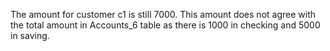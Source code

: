 The amount for customer c1 is still 7000.
This amount does not agree with the total amount in Accounts_6 table as there is 1000 in checking and 5000 in saving.

